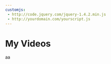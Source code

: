 ```yaml
---
customjs:
 - http://code.jquery.com/jquery-1.4.2.min.js
 - http://yourdomain.com/yourscript.js
---
```


# My Videos
<div id="videos"></div>
aa
